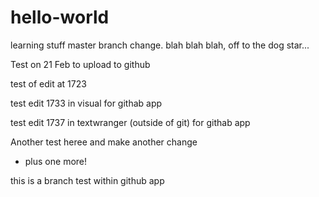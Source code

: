 # hello-world
learning stuff
master branch change.
blah blah blah, off to the dog star...

Test on 21 Feb to upload to github

test of edit at 1723

test edit 1733 in visual for githab app

test edit 1737 in textwranger (outside of git) for githab app

Another test heree
and make another change
* plus one more!


this is a branch test within github app


